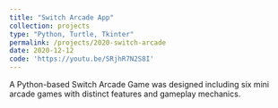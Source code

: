 ```yaml
---
title: "Switch Arcade App"
collection: projects
type: "Python, Turtle, Tkinter"
permalink: /projects/2020-switch-arcade
date: 2020-12-12
code: 'https://youtu.be/SRjhR7N2S8I'
---
```

A Python-based Switch Arcade Game was designed including six mini arcade games with distinct features and gameplay mechanics.